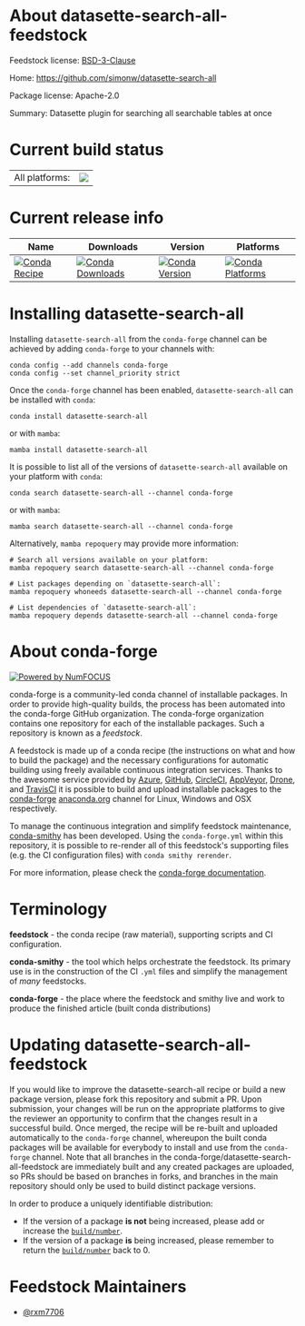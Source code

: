 About datasette-search-all-feedstock
====================================

Feedstock license: [BSD-3-Clause](https://github.com/conda-forge/datasette-search-all-feedstock/blob/main/LICENSE.txt)

Home: https://github.com/simonw/datasette-search-all

Package license: Apache-2.0

Summary: Datasette plugin for searching all searchable tables at once

Current build status
====================


<table><tr><td>All platforms:</td>
    <td>
      <a href="https://dev.azure.com/conda-forge/feedstock-builds/_build/latest?definitionId=21626&branchName=main">
        <img src="https://dev.azure.com/conda-forge/feedstock-builds/_apis/build/status/datasette-search-all-feedstock?branchName=main">
      </a>
    </td>
  </tr>
</table>

Current release info
====================

| Name | Downloads | Version | Platforms |
| --- | --- | --- | --- |
| [![Conda Recipe](https://img.shields.io/badge/recipe-datasette--search--all-green.svg)](https://anaconda.org/conda-forge/datasette-search-all) | [![Conda Downloads](https://img.shields.io/conda/dn/conda-forge/datasette-search-all.svg)](https://anaconda.org/conda-forge/datasette-search-all) | [![Conda Version](https://img.shields.io/conda/vn/conda-forge/datasette-search-all.svg)](https://anaconda.org/conda-forge/datasette-search-all) | [![Conda Platforms](https://img.shields.io/conda/pn/conda-forge/datasette-search-all.svg)](https://anaconda.org/conda-forge/datasette-search-all) |

Installing datasette-search-all
===============================

Installing `datasette-search-all` from the `conda-forge` channel can be achieved by adding `conda-forge` to your channels with:

```
conda config --add channels conda-forge
conda config --set channel_priority strict
```

Once the `conda-forge` channel has been enabled, `datasette-search-all` can be installed with `conda`:

```
conda install datasette-search-all
```

or with `mamba`:

```
mamba install datasette-search-all
```

It is possible to list all of the versions of `datasette-search-all` available on your platform with `conda`:

```
conda search datasette-search-all --channel conda-forge
```

or with `mamba`:

```
mamba search datasette-search-all --channel conda-forge
```

Alternatively, `mamba repoquery` may provide more information:

```
# Search all versions available on your platform:
mamba repoquery search datasette-search-all --channel conda-forge

# List packages depending on `datasette-search-all`:
mamba repoquery whoneeds datasette-search-all --channel conda-forge

# List dependencies of `datasette-search-all`:
mamba repoquery depends datasette-search-all --channel conda-forge
```


About conda-forge
=================

[![Powered by
NumFOCUS](https://img.shields.io/badge/powered%20by-NumFOCUS-orange.svg?style=flat&colorA=E1523D&colorB=007D8A)](https://numfocus.org)

conda-forge is a community-led conda channel of installable packages.
In order to provide high-quality builds, the process has been automated into the
conda-forge GitHub organization. The conda-forge organization contains one repository
for each of the installable packages. Such a repository is known as a *feedstock*.

A feedstock is made up of a conda recipe (the instructions on what and how to build
the package) and the necessary configurations for automatic building using freely
available continuous integration services. Thanks to the awesome service provided by
[Azure](https://azure.microsoft.com/en-us/services/devops/), [GitHub](https://github.com/),
[CircleCI](https://circleci.com/), [AppVeyor](https://www.appveyor.com/),
[Drone](https://cloud.drone.io/welcome), and [TravisCI](https://travis-ci.com/)
it is possible to build and upload installable packages to the
[conda-forge](https://anaconda.org/conda-forge) [anaconda.org](https://anaconda.org/)
channel for Linux, Windows and OSX respectively.

To manage the continuous integration and simplify feedstock maintenance,
[conda-smithy](https://github.com/conda-forge/conda-smithy) has been developed.
Using the ``conda-forge.yml`` within this repository, it is possible to re-render all of
this feedstock's supporting files (e.g. the CI configuration files) with ``conda smithy rerender``.

For more information, please check the [conda-forge documentation](https://conda-forge.org/docs/).

Terminology
===========

**feedstock** - the conda recipe (raw material), supporting scripts and CI configuration.

**conda-smithy** - the tool which helps orchestrate the feedstock.
                   Its primary use is in the construction of the CI ``.yml`` files
                   and simplify the management of *many* feedstocks.

**conda-forge** - the place where the feedstock and smithy live and work to
                  produce the finished article (built conda distributions)


Updating datasette-search-all-feedstock
=======================================

If you would like to improve the datasette-search-all recipe or build a new
package version, please fork this repository and submit a PR. Upon submission,
your changes will be run on the appropriate platforms to give the reviewer an
opportunity to confirm that the changes result in a successful build. Once
merged, the recipe will be re-built and uploaded automatically to the
`conda-forge` channel, whereupon the built conda packages will be available for
everybody to install and use from the `conda-forge` channel.
Note that all branches in the conda-forge/datasette-search-all-feedstock are
immediately built and any created packages are uploaded, so PRs should be based
on branches in forks, and branches in the main repository should only be used to
build distinct package versions.

In order to produce a uniquely identifiable distribution:
 * If the version of a package **is not** being increased, please add or increase
   the [``build/number``](https://docs.conda.io/projects/conda-build/en/latest/resources/define-metadata.html#build-number-and-string).
 * If the version of a package **is** being increased, please remember to return
   the [``build/number``](https://docs.conda.io/projects/conda-build/en/latest/resources/define-metadata.html#build-number-and-string)
   back to 0.

Feedstock Maintainers
=====================

* [@rxm7706](https://github.com/rxm7706/)

